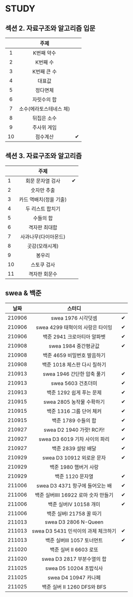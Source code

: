 # STUDY



## 섹션 2. 자료구조와 알고리즘 입문

|      |          주제           |      |
| :--: | :---------------------: | :--: |
|  1   |       K번째 약수        |      |
|  2   |        K번째 수         |      |
|  3   |       K번째 큰 수       |      |
|  4   |         대표값          |      |
|  5   |        정다면체         |      |
|  6   |       자릿수의 합       |      |
|  7   | 소수(에라토스테네스 체) |      |
|  8   |       뒤집은 소수       |      |
|  9   |       주사위 게임       |      |
|  10  |        점수계산         |  ✔   |



## 섹션 3. 자료구조와 알고리즘

|      |          주제          |      |
| ---- | :--------------------: | :--: |
| 1    |    회문 문자열 검사    |  ✔   |
| 2    |      숫자만 추출       |      |
| 3    | 카드 역배치(정올 기출) |      |
| 4    |    두 리스트 합치기    |      |
| 5    |       수들의 합        |      |
| 6    |     격자판 최대합      |      |
| 7    |  사과나무(다이아몬드)  |      |
| 8    |     곳감(모래시계)     |      |
| 9    |         봉우리         |      |
| 10   |      스토쿠 검사       |      |
| 11   |     격자판 회문수      |      |



## swea & 백준

|  날짜  |               스터디                |      |
| :----: | :---------------------------------: | :--: |
| 210906 |         swea 1976 시각덧셈          |  ✔   |
| 210906 |  swea 4299 태혁이의 사랑은 타이밍   |  ✔   |
| 210906 |     백준 2941 크로아티아 알파벳     |  ✔   |
| 210908 |        swea 1984 중간평균값         |  ✔   |
| 210908 |     백준 4659 비밀번호 발음하기     |      |
| 210908 |    백준 1018 체스판 다시 칠하기     |      |
| 210913 |     swea 1946 간단한 압축 풀기      |  ✔   |
| 210913 |         swea 5603 건초더미          |  ✔   |
| 210913 |      백준 1292 쉽게 푸는 문제       |  ✔   |
| 210915 |      swea 2805 농작물 수확하기      |  ✔   |
| 210915 |      백준 1316 그룹 단어 체커       |  ✔   |
| 210915 |         백준 1789 수들의 합         |  ✔   |
| 210927 |      swea D2 1940 가랏! RC카!       |  ✔   |
| 210927 |    swea D3 6019 기차 사이의 파리    |  ✔   |
| 210927 |         백준 2839 설탕 배달         |  ✔   |
| 210929 |      swea D3 10912 외로운 문자      |  ✔   |
| 210929 |        백준 1980 햄버거 사랑        |      |
| 210929 |          백준 1120 문자열           |  ✔   |
| 211006 |   swea D3 4371 항구에 들어오는 배   |  ✔   |
| 211006 | 백준 실버ⅢI 16922 로마 숫자 만들기  |  ✔   |
| 211006 |        백준 실버Ⅳ 10158 개미        |  ✔   |
| 211006 |      백준 실버Ⅰ 21758 꿀 따기       |      |
| 211013 |        swea D3 2806 N-Queen         |      |
| 211013 | swea D3 5431 민석이의 과제 체크하기 |  ✔   |
| 211013 |      백준 실버Ⅲ 1057 토너먼트       |  ✔   |
| 211020 |        백준 실버 Ⅱ 6603 로또        |      |
| 211020 |     swea D3 2817 부분수열의 합      |      |
| 211025 |       swea D5 10204 초밥식사        |      |
| 211025 |        swea D4 10947 카나페         |      |
| 211025 |     백준 실버 Ⅱ 1260 DFS와 BFS      |      |

